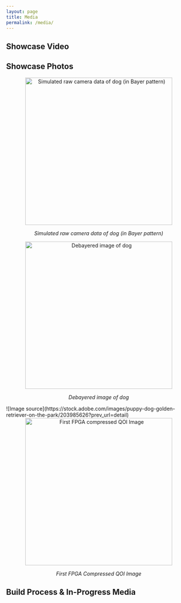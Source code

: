 ```yaml
---
layout: page
title: Media
permalink: /media/
---
```


## Showcase Video

## Showcase Photos


<p align="center">
    <img src="{{ site.baseurl }}/assets/img/dog_single.png" alt="Simulated raw camera data of dog (in Bayer pattern)" width="400" style="image-rendering:pixelated;"/>
    <p style="text-align: center;"><em>Simulated raw camera data of dog (in Bayer pattern)</em></p>
</p>
<p align="center">
    <img src="{{ site.baseurl }}/assets/img/dog_color.png" alt="Debayered image of dog" width="400" style="image-rendering:pixelated;"/>
    <p style="text-align: center;"><em>Debayered image of dog</em></p>
</p>
![Image source](https://stock.adobe.com/images/puppy-dog-golden-retriever-on-the-park/203985626?prev_url=detail)

<div style="text-align: center;">
  <img src="{{ site.baseurl }}/assets/img/first_qoi.png" alt="First FPGA compressed QOI Image" width="400" style="image-rendering: pixelated;" />
  <p style="text-align: center;"><em>First FPGA Compressed QOI Image</em></p>
</div>

## Build Process & In-Progress Media
